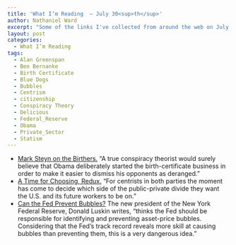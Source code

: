 ```yaml
---
title: 'What I’m Reading  — July 30<sup>th</sup>'
author: Nathaniel Ward
excerpt: "Some of the links I've collected from around the web on July 30th"
layout: post
categories:
  - What I’m Reading
tags:
  - Alan Greenspan
  - Ben Bernanke
  - Birth Certificate
  - Blue Dogs
  - Bubbles
  - Centrism
  - citizenship
  - Conspiracy Theory
  - Delicious
  - Federal_Reserve
  - Obama
  - Private_Sector
  - Statism
---
```

  * [Mark Steyn on the Birthers.][1] “A true conspiracy theorist would surely believe that Obama deliberately started the birth-certificate business in order to make it easier to dismiss his opponents as deranged.”
  * [A Time for Choosing, Redux.][2] “For centrists in both parties the moment has come to decide which side of the public-private divide they want the U.S. and its future workers to be on.”
  * [Can the Fed Prevent Bubbles?][3] The new president of the New York Federal Reserve, Donald Luskin writes, “thinks the Fed should be responsible for identifying and preventing asset-price bubbles. Considering that the Fed’s track record reveals more skill at causing bubbles than preventing them, this is a very dangerous idea.”

 [1]: http://corner.nationalreview.com/post/?q=MjBlNjI4YzFmYmY0ZTNkMGI4YTE4NDZkYWZiNjU3ZWQ=
 [2]: http://online.wsj.com/article/SB10001424052970203609204574316403627684602.html
 [3]: http://online.wsj.com/article/SB10001424052970203946904574300450501468552.html